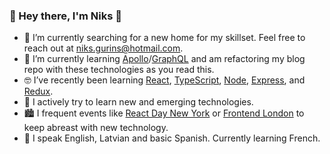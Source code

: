 ### 👋 Hey there, I'm Niks 👋

- 🔭 I’m currently searching for a new home for my skillset. Feel free to reach out at niks.gurins@hotmail.com.
- 🌱 I’m currently learning [Apollo](https://www.apollographql.com/)/[GraphQL](https://graphql.org/) and am refactoring my blog repo with these technologies as you read this.
- 🤓 I’ve recently been learning [React](https://reactjs.org/), [TypeScript](https://www.typescriptlang.org/), [Node](https://nodejs.org/en/), [Express](https://expressjs.com/), and [Redux](https://redux.js.org/). 
- 🚄 I actively try to learn new and emerging technologies. 
- 🏙️ I frequent events like [React Day New York](https://reactnewyork.com/) or [Frontend London](https://frontendlondon.co.uk/) to keep abreast with new technology.
- 💬 I speak English, Latvian and basic Spanish. Currently learning French.
